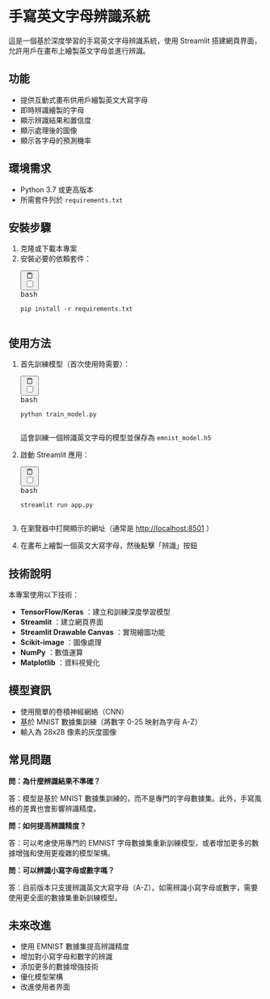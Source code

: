 # 手寫英文字母辨識系統

這是一個基於深度學習的手寫英文字母辨識系統，使用 Streamlit 搭建網頁界面，允許用戶在畫布上繪製英文字母並進行辨識。

## 功能

* 提供互動式畫布供用戶繪製英文大寫字母
* 即時辨識繪製的字母
* 顯示辨識結果和置信度
* 顯示處理後的圖像
* 顯示各字母的預測機率

## 環境需求

* Python 3.7 或更高版本
* 所需套件列於 `requirements.txt`

## 安裝步驟

1. 克隆或下載本專案
2. 安裝必要的依賴套件：
   <pre><div class="relative group/copy rounded-lg"><div class="sticky opacity-0 group-hover/copy:opacity-100 top-2 py-2 h-12 w-0 float-right"><div class="absolute right-0 h-8 px-2 items-center inline-flex"><button class="inline-flex
     items-center
     justify-center
     relative
     shrink-0
     can-focus
     select-none
     disabled:pointer-events-none
     disabled:opacity-50
     disabled:shadow-none
     disabled:drop-shadow-none text-text-300
             border-transparent
             transition
             font-styrene
             duration-300
             ease-[cubic-bezier(0.165,0.85,0.45,1)]
             hover:bg-bg-400
             aria-pressed:bg-bg-400
             aria-checked:bg-bg-400
             aria-expanded:bg-bg-300
             hover:text-text-100
             aria-pressed:text-text-100
             aria-checked:text-text-100
             aria-expanded:text-text-100 h-8 w-8 rounded-md active:scale-95 backdrop-blur-md" type="button" aria-label="Copy to clipboard" data-state="closed"><div class="relative *:transition"><svg xmlns="http://www.w3.org/2000/svg" width="14" height="14" fill="currentColor" viewBox="0 0 256 256" class="scale-100"><path d="M200,32H163.74a47.92,47.92,0,0,0-71.48,0H56A16,16,0,0,0,40,48V216a16,16,0,0,0,16,16H200a16,16,0,0,0,16-16V48A16,16,0,0,0,200,32Zm-72,0a32,32,0,0,1,32,32H96A32,32,0,0,1,128,32Zm72,184H56V48H82.75A47.93,47.93,0,0,0,80,64v8a8,8,0,0,0,8,8h80a8,8,0,0,0,8-8V64a47.93,47.93,0,0,0-2.75-16H200Z"></path></svg><div class="absolute inset-0 flex items-center justify-center"><label class="select-none inline-flex gap-3 cursor-pointer text-left"><div class="relative"><input class="sr-only peer" type="checkbox" data-sharkid="__9"/><div class="w-4 h-4 overflow-hidden flex items-center justify-center border rounded transition-colors duration-100 ease-in-out peer-focus-visible:ring-1 ring-offset-2 ring-offset-bg-300 ring-accent-main-100 bg-bg-000 border-border-200 hover:border-border-100 cursor-pointer rounded-full scale-50 opacity-0"></div></div><span class="leading-none sr-only"></span></label></div></div></button></div></div><div class="text-text-500 text-xs p-3.5 pb-0">bash</div><div class=""><pre class="code-block__code !my-0 !rounded-lg !text-sm !leading-relaxed"><code class="language-bash"><span><span>pip </span><span class="token">install</span><span> -r requirements.txt</span></span></code></pre></div></div></pre>

## 使用方法

1. 首先訓練模型（首次使用時需要）：

   <pre><div class="relative group/copy rounded-lg"><div class="sticky opacity-0 group-hover/copy:opacity-100 top-2 py-2 h-12 w-0 float-right"><div class="absolute right-0 h-8 px-2 items-center inline-flex"><button class="inline-flex
     items-center
     justify-center
     relative
     shrink-0
     can-focus
     select-none
     disabled:pointer-events-none
     disabled:opacity-50
     disabled:shadow-none
     disabled:drop-shadow-none text-text-300
             border-transparent
             transition
             font-styrene
             duration-300
             ease-[cubic-bezier(0.165,0.85,0.45,1)]
             hover:bg-bg-400
             aria-pressed:bg-bg-400
             aria-checked:bg-bg-400
             aria-expanded:bg-bg-300
             hover:text-text-100
             aria-pressed:text-text-100
             aria-checked:text-text-100
             aria-expanded:text-text-100 h-8 w-8 rounded-md active:scale-95 backdrop-blur-md" type="button" aria-label="Copy to clipboard" data-state="closed"><div class="relative *:transition"><svg xmlns="http://www.w3.org/2000/svg" width="14" height="14" fill="currentColor" viewBox="0 0 256 256" class="scale-100"><path d="M200,32H163.74a47.92,47.92,0,0,0-71.48,0H56A16,16,0,0,0,40,48V216a16,16,0,0,0,16,16H200a16,16,0,0,0,16-16V48A16,16,0,0,0,200,32Zm-72,0a32,32,0,0,1,32,32H96A32,32,0,0,1,128,32Zm72,184H56V48H82.75A47.93,47.93,0,0,0,80,64v8a8,8,0,0,0,8,8h80a8,8,0,0,0,8-8V64a47.93,47.93,0,0,0-2.75-16H200Z"></path></svg><div class="absolute inset-0 flex items-center justify-center"><label class="select-none inline-flex gap-3 cursor-pointer text-left"><div class="relative"><input class="sr-only peer" type="checkbox" data-sharkid="__10"/><div class="w-4 h-4 overflow-hidden flex items-center justify-center border rounded transition-colors duration-100 ease-in-out peer-focus-visible:ring-1 ring-offset-2 ring-offset-bg-300 ring-accent-main-100 bg-bg-000 border-border-200 hover:border-border-100 cursor-pointer rounded-full scale-50 opacity-0"></div></div><span class="leading-none sr-only"></span></label></div></div></button></div></div><div class="text-text-500 text-xs p-3.5 pb-0">bash</div><div class=""><pre class="code-block__code !my-0 !rounded-lg !text-sm !leading-relaxed"><code class="language-bash"><span><span>python train_model.py</span></span></code></pre></div></div></pre>

   這會訓練一個辨識英文字母的模型並保存為 `emnist_model.h5`
2. 啟動 Streamlit 應用：

   <pre><div class="relative group/copy rounded-lg"><div class="sticky opacity-0 group-hover/copy:opacity-100 top-2 py-2 h-12 w-0 float-right"><div class="absolute right-0 h-8 px-2 items-center inline-flex"><button class="inline-flex
     items-center
     justify-center
     relative
     shrink-0
     can-focus
     select-none
     disabled:pointer-events-none
     disabled:opacity-50
     disabled:shadow-none
     disabled:drop-shadow-none text-text-300
             border-transparent
             transition
             font-styrene
             duration-300
             ease-[cubic-bezier(0.165,0.85,0.45,1)]
             hover:bg-bg-400
             aria-pressed:bg-bg-400
             aria-checked:bg-bg-400
             aria-expanded:bg-bg-300
             hover:text-text-100
             aria-pressed:text-text-100
             aria-checked:text-text-100
             aria-expanded:text-text-100 h-8 w-8 rounded-md active:scale-95 backdrop-blur-md" type="button" aria-label="Copy to clipboard" data-state="closed"><div class="relative *:transition"><svg xmlns="http://www.w3.org/2000/svg" width="14" height="14" fill="currentColor" viewBox="0 0 256 256" class="scale-100"><path d="M200,32H163.74a47.92,47.92,0,0,0-71.48,0H56A16,16,0,0,0,40,48V216a16,16,0,0,0,16,16H200a16,16,0,0,0,16-16V48A16,16,0,0,0,200,32Zm-72,0a32,32,0,0,1,32,32H96A32,32,0,0,1,128,32Zm72,184H56V48H82.75A47.93,47.93,0,0,0,80,64v8a8,8,0,0,0,8,8h80a8,8,0,0,0,8-8V64a47.93,47.93,0,0,0-2.75-16H200Z"></path></svg><div class="absolute inset-0 flex items-center justify-center"><label class="select-none inline-flex gap-3 cursor-pointer text-left"><div class="relative"><input class="sr-only peer" type="checkbox" data-sharkid="__11"/><div class="w-4 h-4 overflow-hidden flex items-center justify-center border rounded transition-colors duration-100 ease-in-out peer-focus-visible:ring-1 ring-offset-2 ring-offset-bg-300 ring-accent-main-100 bg-bg-000 border-border-200 hover:border-border-100 cursor-pointer rounded-full scale-50 opacity-0"></div></div><span class="leading-none sr-only"></span></label></div></div></button></div></div><div class="text-text-500 text-xs p-3.5 pb-0">bash</div><div class=""><pre class="code-block__code !my-0 !rounded-lg !text-sm !leading-relaxed"><code class="language-bash"><span><span>streamlit run app.py</span></span></code></pre></div></div></pre>
3. 在瀏覽器中打開顯示的網址（通常是 [http://localhost:8501](http://localhost:8501) ）
4. 在畫布上繪製一個英文大寫字母，然後點擊「辨識」按鈕

## 技術說明

本專案使用以下技術：

* **TensorFlow/Keras** ：建立和訓練深度學習模型
* **Streamlit** ：建立網頁界面
* **Streamlit Drawable Canvas** ：實現繪圖功能
* **Scikit-image** ：圖像處理
* **NumPy** ：數值運算
* **Matplotlib** ：資料視覺化

## 模型資訊

* 使用簡單的卷積神經網絡（CNN）
* 基於 MNIST 數據集訓練（將數字 0-25 映射為字母 A-Z）
* 輸入為 28x28 像素的灰度圖像

## 常見問題

**問：為什麼辨識結果不準確？**

答：模型是基於 MNIST 數據集訓練的，而不是專門的字母數據集。此外，手寫風格的差異也會影響辨識精度。

**問：如何提高辨識精度？**

答：可以考慮使用專門的 EMNIST 字母數據集重新訓練模型，或者增加更多的數據增強和使用更複雜的模型架構。

**問：可以辨識小寫字母或數字嗎？**

答：目前版本只支援辨識英文大寫字母（A-Z）。如需辨識小寫字母或數字，需要使用更全面的數據集重新訓練模型。

## 未來改進

* 使用 EMNIST 數據集提高辨識精度
* 增加對小寫字母和數字的辨識
* 添加更多的數據增強技術
* 優化模型架構
* 改進使用者界面
